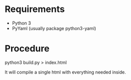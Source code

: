 # Requirements

* Python 3
* PyYaml (usually package python3-yaml)

# Procedure

python3 build.py > index.html

It will compile a single html with everything needed inside.
